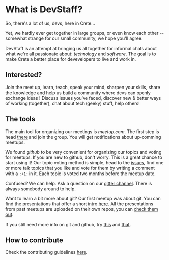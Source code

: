 # What is DevStaff?

So, there's a lot of us, devs, here in Crete... 

Yet, we hardly ever get together in large groups, or even know each other -- somewhat strange for our small community, we hope you'll agree. 

DevStaff is an attempt at bringing us all together for informal chats about what we're all passionate about: _technology_ and _software_. The goal is to make Crete a better place for devevelopers to live and work in.

## Interested?

Join the meet up, learn, teach, speak your mind, sharpen your skills, share the knowledge and help us build a community where devs can openly exchange ideas ! 
Discuss issues you've faced, discover new & better ways of working (together), chat about tech (geeky) stuff, help others!


## The tools

The main tool for organizing our meetings is *meetup.com*. The first step is head [there](http://www.meetup.com/DevStaff-A-Developer-Community-Gathering-In-Crete/) and join the group. You will get notifications about up-comming meetups.

We found *github* to be very convenient for organizing our topics and voting for meetups. 
If you are new to github, don't worry. This is a great chance to start using it! 
Our topic voting method is simple, head to the [issues](https://github.com/devstaff-crete/DevStaff-Heraklion/issues?q=is%3Aopen+is%3Aissue+label%3ATopics), find one or more talk topics that you like and vote for them by writing a comment with a `:+1:` in it. Each topic is voted two months before the meetup date.

Confused? We can help. Ask a question on our [gitter channel](https://gitter.im/devstaff-crete/DevStaff-Heraklion). There is always somebody around to help. 

Want to learn a bit more about git? Our first meetup was about git. You can find the presentations that offer a short intro [here](https://github.com/devstaff-crete/meetup01-Git/blob/master/README.md). All the presentations from past meetups are uploaded on their own repos, you can [check them out](https://github.com/devstaff-crete).

If you still need more info on git and github, try [this](http://papadako.github.io/git-a-little-tale/#/title)  and [that](https://help.github.com/articles/good-resources-for-learning-git-and-github/).


## How to contribute

Check the contributing guidelines [here](CONTRIBUTING.md).
